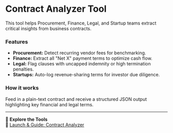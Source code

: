# Contract Analyzer Tool

This tool helps Procurement, Finance, Legal, and Startup teams extract critical insights from business contracts.

### Features
- **Procurement:** Detect recurring vendor fees for benchmarking.
- **Finance:** Extract all "Net X" payment terms to optimize cash flow.
- **Legal:** Flag clauses with uncapped indemnity or high termination penalties.
- **Startups:** Auto-log revenue-sharing terms for investor due diligence.

### How it works
Feed in a plain-text contract and receive a structured JSON output highlighting key financial and legal terms.

---

📄 **Explore the Tools**  
🔗 [Launch & Guide: Contract Analyzer](https://github.com/jeremy10a/Contracts-Pro/blob/main/Contract-Pro-Launcher.md)
